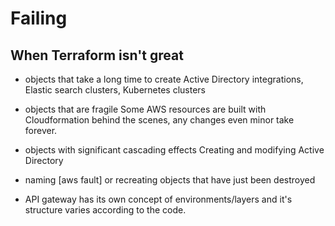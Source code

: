 # Failing

## When Terraform isn't great

- objects that take a long time to create
  Active Directory integrations, Elastic search clusters, Kubernetes clusters

- objects that are fragile
  Some AWS resources are built with Cloudformation behind the scenes, any changes even minor take forever.

- objects with significant cascading effects
  Creating and modifying Active Directory

- naming [aws fault] or recreating objects that have just been destroyed

- API gateway has its own concept of environments/layers and it's structure varies according to the code. 